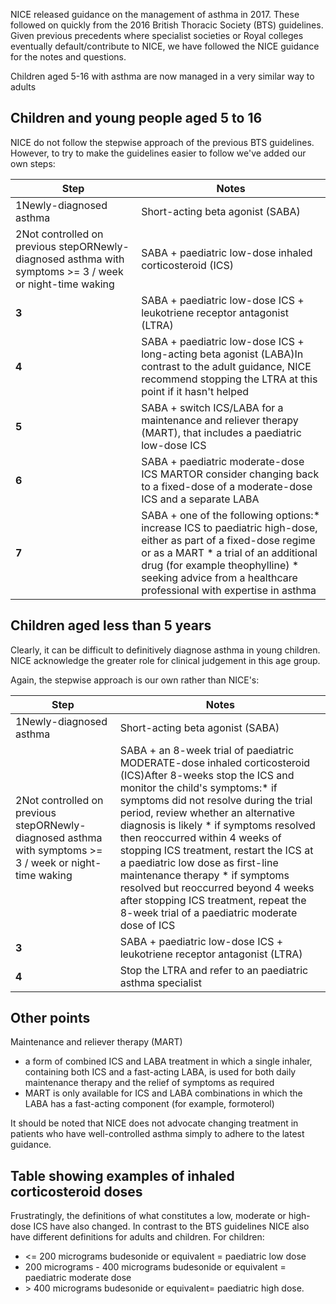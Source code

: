 NICE released guidance on the management of asthma in 2017\. These followed on quickly from the 2016 British Thoracic Society (BTS) guidelines. Given previous precedents where specialist societies or Royal colleges eventually default/contribute to NICE, we have followed the NICE guidance for the notes and questions.  
  
Children aged 5\-16 with asthma are now managed in a very similar way to adults  
  
Children and young people aged 5 to 16
--------------------------------------

  
NICE do not follow the stepwise approach of the previous BTS guidelines. However, to try to make the guidelines easier to follow we've added our own steps:  
  


| Step | Notes |
| --- | --- |
| 1Newly\-diagnosed asthma | Short\-acting beta agonist (SABA) |
| 2Not controlled on previous stepORNewly\-diagnosed asthma with symptoms \>\= 3 / week or night\-time waking | SABA \+ paediatric low\-dose inhaled corticosteroid (ICS) |
| **3** | SABA \+ paediatric low\-dose ICS \+ leukotriene receptor antagonist (LTRA) |
| **4** | SABA \+ paediatric low\-dose ICS \+ long\-acting beta agonist (LABA)In contrast to the adult guidance, NICE recommend stopping the LTRA at this point if it hasn't helped |
| **5** | SABA \+ switch ICS/LABA for a maintenance and reliever therapy (MART), that includes a paediatric low\-dose ICS |
| **6** | SABA \+ paediatric moderate\-dose ICS MARTOR consider changing back to a fixed\-dose of a moderate\-dose ICS and a separate LABA |
| **7** | SABA \+ one of the following options:* increase ICS to paediatric high\-dose, either as part of a fixed\-dose regime or as a MART * a trial of an additional drug (for example theophylline) * seeking advice from a healthcare professional with expertise in asthma |

  
  
Children aged less than 5 years
-------------------------------

  
Clearly, it can be difficult to definitively diagnose asthma in young children. NICE acknowledge the greater role for clinical judgement in this age group.  
  
Again, the stepwise approach is our own rather than NICE's:  
  


| Step | Notes |
| --- | --- |
| 1Newly\-diagnosed asthma | Short\-acting beta agonist (SABA) |
| 2Not controlled on previous stepORNewly\-diagnosed asthma with symptoms \>\= 3 / week or night\-time waking | SABA \+ an 8\-week trial of paediatric MODERATE\-dose inhaled corticosteroid (ICS)After 8\-weeks stop the ICS and monitor the child's symptoms:* if symptoms did not resolve during the trial period, review whether an alternative diagnosis is likely * if symptoms resolved then reoccurred within 4 weeks of stopping ICS treatment, restart the ICS at a paediatric low dose as first\-line maintenance therapy * if symptoms resolved but reoccurred beyond 4 weeks after stopping ICS treatment, repeat the 8\-week trial of a paediatric moderate dose of ICS |
| **3** | SABA \+ paediatric low\-dose ICS \+ leukotriene receptor antagonist (LTRA) |
| **4** | Stop the LTRA and refer to an paediatric asthma specialist |

  
Other points
------------

  
Maintenance and reliever therapy (MART)  
* a form of combined ICS and LABA treatment in which a single inhaler, containing both ICS and a fast\-acting LABA, is used for both daily maintenance therapy and the relief of symptoms as required
* MART is only available for ICS and LABA combinations in which the LABA has a fast\-acting component (for example, formoterol)

  
It should be noted that NICE does not advocate changing treatment in patients who have well\-controlled asthma simply to adhere to the latest guidance.  
  
Table showing examples of inhaled corticosteroid doses
------------------------------------------------------

  
Frustratingly, the definitions of what constitutes a low, moderate or high\-dose ICS have also changed. In contrast to the BTS guidelines NICE also have different definitions for adults and children. For children:  
* \<\= 200 micrograms budesonide or equivalent \= paediatric low dose
* 200 micrograms \- 400 micrograms budesonide or equivalent \= paediatric moderate dose
* \> 400 micrograms budesonide or equivalent\= paediatric high dose.
